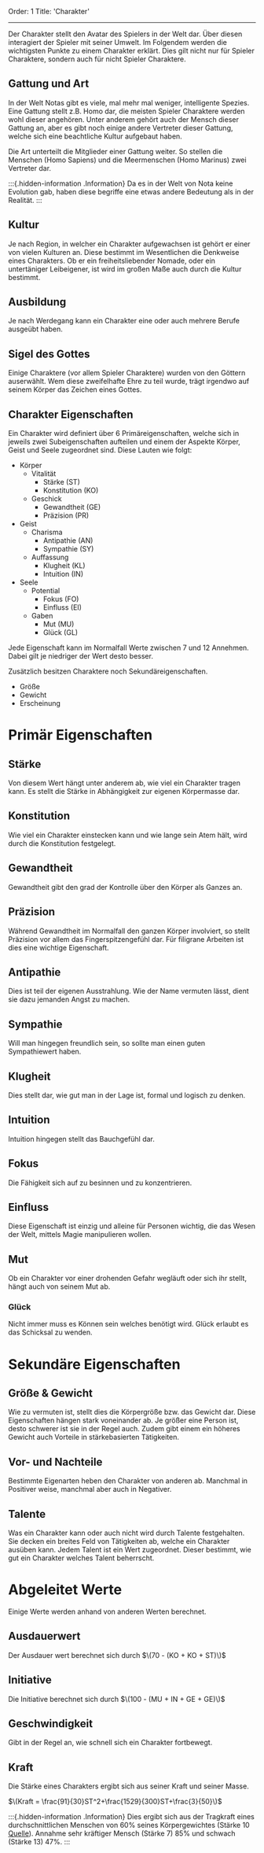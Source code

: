 Order: 1
Title: 'Charakter'

---
Der Charakter stellt den Avatar des Spielers in der Welt dar. Über diesen interagiert der Spieler mit seiner Umwelt. Im Folgendem werden die wichtigsten Punkte zu einem Charakter erklärt. Dies gilt nicht nur für Spieler Charaktere, sondern auch für nicht Spieler Charaktere.

## Gattung und Art

In der Welt Notas gibt es viele, mal mehr mal weniger, intelligente Spezies. Eine Gattung stellt z.B. Homo dar, die meisten Spieler Charaktere werden wohl dieser angehören. Unter anderem gehört auch der Mensch dieser Gattung an, aber es gibt noch einige andere Vertreter dieser Gattung, welche sich eine beachtliche Kultur aufgebaut haben.

Die Art unterteilt die Mitglieder einer Gattung weiter. So stellen die Menschen (Homo Sapiens) und die Meermenschen (Homo Marinus) zwei Vertreter dar.




:::{.hidden-information .Information}
Da es in der Welt von Nota keine Evolution gab, haben diese begriffe eine
etwas andere Bedeutung als in der Realität. 
:::


## Kultur

Je nach Region, in welcher ein Charakter aufgewachsen ist gehört er einer von vielen Kulturen an. Diese bestimmt im Wesentlichen die Denkweise eines Charakters. Ob er ein freiheitsliebender Nomade, oder ein untertäniger Leibeigener, ist wird im großen Maße auch durch die Kultur bestimmt.

## Ausbildung

Je nach Werdegang kann ein Charakter eine oder auch mehrere Berufe ausgeübt haben.

## Sigel des Gottes

Einige Charaktere (vor allem Spieler Charaktere) wurden von den Göttern auserwählt. Wem diese zweifelhafte Ehre zu teil wurde, trägt irgendwo auf seinem Körper das Zeichen eines Gottes.

## Charakter Eigenschaften

Ein Charakter wird definiert über 6 Primäreigenschaften, welche sich in jeweils zwei Subeigenschaften aufteilen und einem der Aspekte Körper, Geist und Seele zugeordnet sind. Diese Lauten wie folgt:

+ Körper
  + Vitalität
    - Stärke (ST)
    - Konstitution (KO)
  + Geschick
    - Gewandtheit (GE)
    - Präzision (PR)
+ Geist
  + Charisma
    - Antipathie (AN)
    - Sympathie (SY)
  + Auffassung
    - Klugheit (KL)
    - Intuition (IN)
+ Seele
  + Potential
    - Fokus (FO)
    - Einfluss (EI)
  + Gaben
    - Mut (MU)
    - Glück (GL) 

Jede Eigenschaft kann im Normalfall Werte zwischen 7 und 12 Annehmen.
Dabei gilt je niedriger der Wert desto besser.

Zusätzlich besitzen Charaktere noch Sekundäreigenschaften.
 + Größe
 + Gewicht 
 + Erscheinung


# Primär Eigenschaften
## Stärke
Von diesem Wert hängt unter anderem ab, wie viel ein Charakter tragen kann. Es stellt die Stärke in Abhängigkeit zur eigenen Körpermasse dar.

## Konstitution
Wie viel ein Charakter einstecken kann und wie lange sein Atem hält, wird durch die Konstitution festgelegt.

## Gewandtheit
Gewandtheit gibt den grad der Kontrolle über den Körper als Ganzes an.

## Präzision
Während Gewandtheit im Normalfall den ganzen Körper involviert, so stellt Präzision vor allem das Fingerspitzengefühl dar. Für filigrane Arbeiten ist dies eine wichtige Eigenschaft.

## Antipathie
Dies ist teil der eigenen Ausstrahlung. Wie der Name vermuten lässt, dient sie dazu jemanden Angst zu machen.

## Sympathie
Will man hingegen freundlich sein, so sollte man einen guten Sympathiewert haben.

## Klugheit
Dies stellt dar, wie gut man in der Lage ist, formal und logisch zu denken.

## Intuition
Intuition hingegen stellt das Bauchgefühl dar. 

## Fokus
Die Fähigkeit sich auf zu besinnen und zu konzentrieren.

## Einfluss
Diese Eigenschaft ist einzig und alleine für Personen wichtig, die das Wesen der Welt, mittels Magie manipulieren wollen.

## Mut
Ob ein Charakter vor einer drohenden Gefahr wegläuft oder sich ihr stellt, hängt auch von seinem Mut ab.

### Glück
Nicht immer muss es Können sein welches benötigt wird. Glück erlaubt es das Schicksal zu wenden. 


# Sekundäre Eigenschaften

## Größe & Gewicht
Wie zu vermuten ist, stellt dies die Körpergröße bzw. das Gewicht dar. Diese Eigenschaften hängen stark voneinander ab. Je größer eine Person ist, desto schwerer ist sie in der Regel auch. Zudem gibt einem ein höheres Gewicht auch Vorteile in stärkebasierten Tätigkeiten.


## Vor- und Nachteile
Bestimmte Eigenarten heben den Charakter von anderen ab. Manchmal in Positiver weise, manchmal aber auch in Negativer.

## Talente

Was ein Charakter kann oder auch nicht wird durch Talente festgehalten. Sie decken ein breites Feld von Tätigkeiten ab, welche ein Charakter ausüben kann. Jedem Talent ist ein Wert zugeordnet. Dieser bestimmt, wie gut ein Charakter welches Talent beherrscht.
  
# Abgeleitet Werte

Einige Werte werden anhand von anderen Werten berechnet.

## Ausdauerwert
Der Ausdauer wert berechnet sich durch $\(70 - (KO + KO + ST)\)$

## Initiative
Die Initiative berechnet sich durch $\(100 - (MU + IN + GE + GE)\)$

## Geschwindigkeit
Gibt in der Regel an, wie schnell sich ein Charakter fortbewegt.

## Kraft
Die Stärke eines Charakters ergibt sich aus seiner Kraft und seiner Masse.

$\(Kraft = \frac{91}{30}ST^2+\frac{1529}{300}ST+\frac{3}{50}\)$

:::{.hidden-information .Information}
Dies ergibt sich aus der Tragkraft eines durchschnittlichen Menschen von 60% seines Körpergewichtes (Stärke 10 [Quelle](http://www.spiegel.de/wissenschaft/mensch/warum-nepalesen-so-viel-tragen-koennen-a-1121522.html)). Annahme sehr kräftiger Mensch (Stärke 7) 85% und schwach (Stärke 13) 47%.
:::
